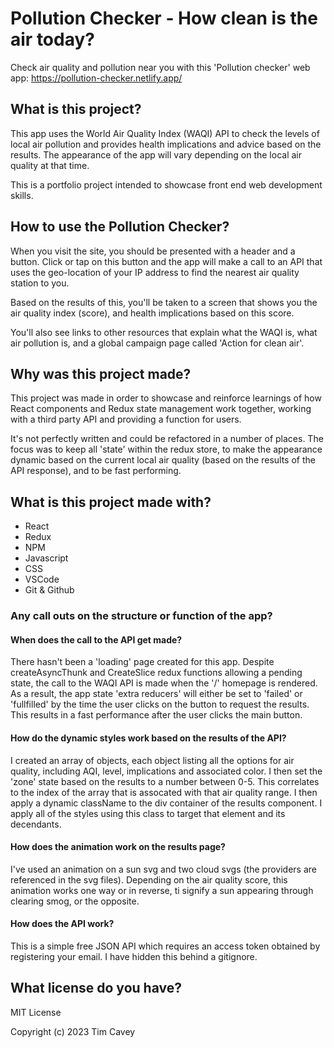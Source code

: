 # Pollution Checker - How clean is the air today?

Check air quality and pollution near you with this 'Pollution checker' web app: https://pollution-checker.netlify.app/ 

## What is this project?

This app uses the World Air Quality Index (WAQI) API to check the levels of local air pollution and provides health implications and advice based on the results. The appearance of the app will vary depending on the local air quality at that time. 

This is a portfolio project intended to showcase front end web development skills.

## How to use the Pollution Checker?

When you visit the site, you should be presented with a header and a button. Click or tap on this button and the app will make a call to an API that uses the geo-location of your IP address to find the nearest air quality station to you. 

Based on the results of this, you'll be taken to a screen that shows you the air quality index (score), and health implications based on this score.

You'll also see links to other resources that explain what the WAQI is, what air pollution is, and a global campaign page called 'Action for clean air'.

## Why was this project made?

This project was made in order to showcase and reinforce learnings of how React components and Redux state management work together, working with a third party API and providing a function for users.

It's not perfectly written and could be refactored in a number of places. The focus was to keep all 'state' within the redux store, to make the appearance dynamic based on the current local air quality (based on the results of the API response), and to be fast performing.

## What is this project made with?

- React
- Redux
- NPM
- Javascript
- CSS
- VSCode
- Git & Github

### Any call outs on the structure or function of the app?

#### When does the call to the API get made?

There hasn't been a 'loading' page created for this app. Despite createAsyncThunk and CreateSlice redux functions allowing a pending state, the call to the WAQI API is made when the '/' homepage is rendered. As a result, the app state 'extra reducers' will either be set to 'failed' or 'fullfilled' by the time the user clicks on the button to request the results. This results in a fast performance after the user clicks the main button. 

#### How do the dynamic styles work based on the results of the API?

I created an array of objects, each object listing all the options for air quality, including AQI, level, implications and associated color. I then set the 'zone' state based on the results to a number between 0-5. This correlates to the index of the array that is assocated with that air quality range. I then apply a dynamic className to the div container of the results component. I apply all of the styles using this class to target that element and its decendants. 

#### How does the animation work on the results page?

I've used an animation on a sun svg and two cloud svgs (the providers are referenced in the svg files). Depending on the air quality score, this animation works one way or in reverse, ti signify a sun appearing through clearing smog, or the opposite. 

#### How does the API work?

This is a simple free JSON API which requires an access token obtained by registering your email. I have hidden this behind a gitignore.

## What license do you have?

MIT License

Copyright (c) 2023 Tim Cavey
